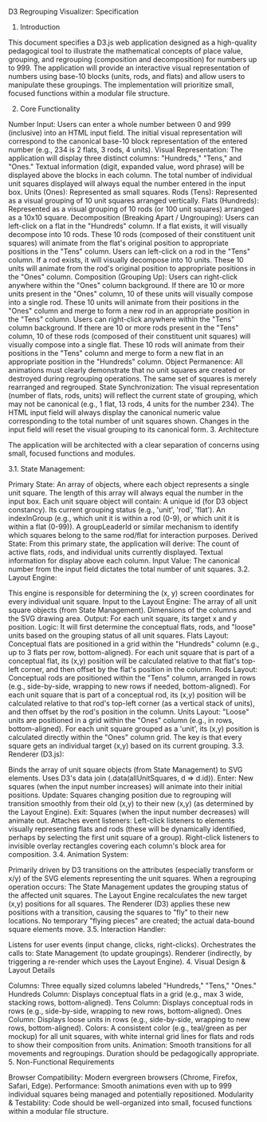 D3 Regrouping Visualizer: Specification
1. Introduction

This document specifies a D3.js web application designed as a high-quality pedagogical tool to illustrate the mathematical concepts of place value, grouping, and regrouping (composition and decomposition) for numbers up to 999. The application will provide an interactive visual representation of numbers using base-10 blocks (units, rods, and flats) and allow users to manipulate these groupings. The implementation will prioritize small, focused functions within a modular file structure.

2. Core Functionality

Number Input:
Users can enter a whole number between 0 and 999 (inclusive) into an HTML input field.
The initial visual representation will correspond to the canonical base-10 block representation of the entered number (e.g., 234 is 2 flats, 3 rods, 4 units).
Visual Representation:
The application will display three distinct columns: "Hundreds," "Tens," and "Ones."
Textual information (digit, expanded value, word phrase) will be displayed above the blocks in each column.
The total number of individual unit squares displayed will always equal the number entered in the input box.
Units (Ones): Represented as small squares.
Rods (Tens): Represented as a visual grouping of 10 unit squares arranged vertically.
Flats (Hundreds): Represented as a visual grouping of 10 rods (or 100 unit squares) arranged as a 10x10 square.
Decomposition (Breaking Apart / Ungrouping):
Users can left-click on a flat in the "Hundreds" column. If a flat exists, it will visually decompose into 10 rods. These 10 rods (composed of their constituent unit squares) will animate from the flat's original position to appropriate positions in the "Tens" column.
Users can left-click on a rod in the "Tens" column. If a rod exists, it will visually decompose into 10 units. These 10 units will animate from the rod's original position to appropriate positions in the "Ones" column.
Composition (Grouping Up):
Users can right-click anywhere within the "Ones" column background. If there are 10 or more units present in the "Ones" column, 10 of these units will visually compose into a single rod. These 10 units will animate from their positions in the "Ones" column and merge to form a new rod in an appropriate position in the "Tens" column.
Users can right-click anywhere within the "Tens" column background. If there are 10 or more rods present in the "Tens" column, 10 of these rods (composed of their constituent unit squares) will visually compose into a single flat. These 10 rods will animate from their positions in the "Tens" column and merge to form a new flat in an appropriate position in the "Hundreds" column.
Object Permanence: All animations must clearly demonstrate that no unit squares are created or destroyed during regrouping operations. The same set of squares is merely rearranged and regrouped.
State Synchronization:
The visual representation (number of flats, rods, units) will reflect the current state of grouping, which may not be canonical (e.g., 1 flat, 13 rods, 4 units for the number 234).
The HTML input field will always display the canonical numeric value corresponding to the total number of unit squares shown. Changes in the input field will reset the visual grouping to its canonical form.
3. Architecture

The application will be architected with a clear separation of concerns using small, focused functions and modules.

3.1. State Management:

Primary State: An array of objects, where each object represents a single unit square. The length of this array will always equal the number in the input box.
Each unit square object will contain:
A unique id (for D3 object constancy).
Its current grouping status (e.g., 'unit', 'rod', 'flat').
An indexInGroup (e.g., which unit it is within a rod (0-9), or which unit it is within a flat (0-99)).
A groupLeaderId or similar mechanism to identify which squares belong to the same rod/flat for interaction purposes.
Derived State: From this primary state, the application will derive:
The count of active flats, rods, and individual units currently displayed.
Textual information for display above each column.
Input Value: The canonical number from the input field dictates the total number of unit squares.
3.2. Layout Engine:

This engine is responsible for determining the (x, y) screen coordinates for every individual unit square.
Input to the Layout Engine:
The array of all unit square objects (from State Management).
Dimensions of the columns and the SVG drawing area.
Output: For each unit square, its target x and y position.
Logic:
It will first determine the conceptual flats, rods, and "loose" units based on the grouping status of all unit squares.
Flats Layout:
Conceptual flats are positioned in a grid within the "Hundreds" column (e.g., up to 3 flats per row, bottom-aligned).
For each unit square that is part of a conceptual flat, its (x,y) position will be calculated relative to that flat's top-left corner, and then offset by the flat's position in the column.
Rods Layout:
Conceptual rods are positioned within the "Tens" column, arranged in rows (e.g., side-by-side, wrapping to new rows if needed, bottom-aligned).
For each unit square that is part of a conceptual rod, its (x,y) position will be calculated relative to that rod's top-left corner (as a vertical stack of units), and then offset by the rod's position in the column.
Units Layout:
"Loose" units are positioned in a grid within the "Ones" column (e.g., in rows, bottom-aligned).
For each unit square grouped as a 'unit', its (x,y) position is calculated directly within the "Ones" column grid.
The key is that every square gets an individual target (x,y) based on its current grouping.
3.3. Renderer (D3.js):

Binds the array of unit square objects (from State Management) to SVG <rect> elements.
Uses D3's data join (.data(allUnitSquares, d => d.id)).
Enter: New squares (when the input number increases) will animate into their initial positions.
Update: Squares changing position due to regrouping will transition smoothly from their old (x,y) to their new (x,y) (as determined by the Layout Engine).
Exit: Squares (when the input number decreases) will animate out.
Attaches event listeners:
Left-click listeners to elements visually representing flats and rods (these will be dynamically identified, perhaps by selecting the first unit square of a group).
Right-click listeners to invisible overlay rectangles covering each column's block area for composition.
3.4. Animation System:

Primarily driven by D3 transitions on the attributes (especially transform or x/y) of the SVG elements representing the unit squares.
When a regrouping operation occurs:
The State Management updates the grouping status of the affected unit squares.
The Layout Engine recalculates the new target (x,y) positions for all squares.
The Renderer (D3) applies these new positions with a transition, causing the squares to "fly" to their new locations.
No temporary "flying pieces" are created; the actual data-bound square elements move.
3.5. Interaction Handler:

Listens for user events (input change, clicks, right-clicks).
Orchestrates the calls to:
State Management (to update groupings).
Renderer (indirectly, by triggering a re-render which uses the Layout Engine).
4. Visual Design & Layout Details

Columns: Three equally sized columns labeled "Hundreds," "Tens," "Ones."
Hundreds Column: Displays conceptual flats in a grid (e.g., max 3 wide, stacking rows, bottom-aligned).
Tens Column: Displays conceptual rods in rows (e.g., side-by-side, wrapping to new rows, bottom-aligned).
Ones Column: Displays loose units in rows (e.g., side-by-side, wrapping to new rows, bottom-aligned).
Colors: A consistent color (e.g., teal/green as per mockup) for all unit squares, with white internal grid lines for flats and rods to show their composition from units.
Animation: Smooth transitions for all movements and regroupings. Duration should be pedagogically appropriate.
5. Non-Functional Requirements

Browser Compatibility: Modern evergreen browsers (Chrome, Firefox, Safari, Edge).
Performance: Smooth animations even with up to 999 individual squares being managed and potentially repositioned.
Modularity & Testability: Code should be well-organized into small, focused functions within a modular file structure.